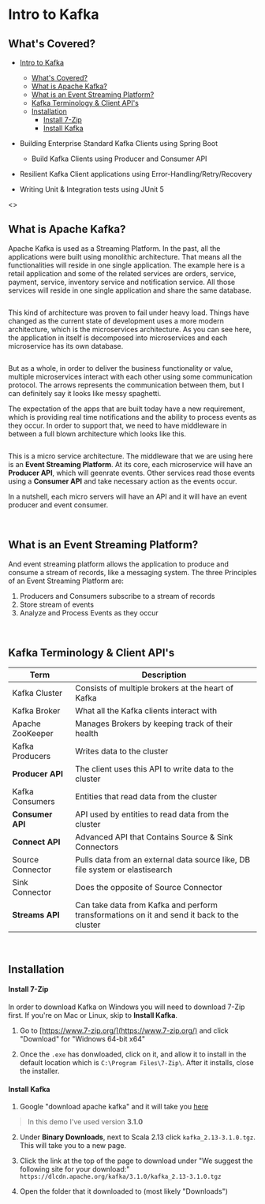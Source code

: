 # Intro to Kafka

## What's Covered?

- [Intro to Kafka](#intro-to-kafka)
  - [What's Covered?](#whats-covered)
  - [What is Apache Kafka?](#what-is-apache-kafka)
  - [What is an Event Streaming Platform?](#what-is-an-event-streaming-platform)
  - [Kafka Terminology & Client API's](#kafka-terminology--client-apis)
  - [Installation](#installation)
      - [Install 7-Zip](#install-7-zip)
      - [Install Kafka](#install-kafka)

- Building Enterprise Standard Kafka Clients using Spring Boot
  - Build Kafka Clients using Producer and Consumer API

- Resilient Kafka Client applications using Error-Handling/Retry/Recovery

- Writing Unit & Integration tests using JUnit 5

<>

## What is Apache Kafka?
Apache Kafka is used as a Streaming Platform.  In the past, all the applications were built using monolithic architecture.  That means all the functionalities will reside in one single application.
The example here is a retail application and some of the related services are orders, service, payment, service, inventory service and notification service. All those services will reside in one single application and share the same database.

<img>

This kind of architecture was proven to fail under heavy load.  Things have changed as the current state of development uses a more modern architecture, which is the microservices architecture.  As you can see here, the application in itself is decomposed into microservices and each microservice has its own database.

<img>

But as a whole, in order to deliver the business functionality or value, multiple microservices interact with each other using some communication protocol.  The arrows represents the communication between them, but I can definitely say it looks like messy spaghetti.

The expectation of the apps that are built today have a new requirement, which is providing real time notifications and the ability to process events as they occur.  In order to support that, we need to have middleware in between a full blown architecture which looks like this.

<img>

This is a micro service architecture.  The middleware that we are using here is an **Event Streaming Platform**.  At its core, each microservice will have an **Producer API**, which will geenrate events. Other services read those events using a **Consumer API** and take necessary action as the events occur. 

In a nutshell, each micro servers will have an API and it will have an event producer and event consumer.

<br>

## What is an Event Streaming Platform?
And event streaming platform allows the application to produce and consume a stream of records, like a messaging system. The three Principles of an Event Streaming Platform are:

1. Producers and Consumers subscribe to a stream of records
2. Store stream of events
3. Analyze and Process Events as they occur

<br>

## Kafka Terminology & Client API's

| Term      | Description |
| ----------- | ----------- |
| Kafka Cluster   | Consists of multiple brokers at the heart of Kafka  |
| Kafka Broker   | What all the Kafka clients interact with        |
| Apache ZooKeeper   | Manages Brokers by keeping track of their health       |
| Kafka Producers   |  Writes data to the cluster       |
| **Producer API**      | The client uses this API to write data to the cluster      |
| Kafka Consumers   | Entities that read data from the cluster        |
| **Consumer API**   | API used by entities to read data from the cluster       |
| **Connect API**   | Advanced API that Contains Source & Sink Connectors        |
| Source Connector   | Pulls data from an external data source like, DB file system or elastisearch        |
| Sink Connector   | Does the opposite of Source Connector        |
| **Streams API**   | Can take data from Kafka and perform transformations on it and send it back to the cluster        |

<br>

## Installation

#### Install 7-Zip
In order to download Kafka on Windows you will need to download 7-Zip first.  If you're on Mac or Linux, skip to **Install Kafka**.

1. Go to [https://www.7-zip.org/](https://www.7-zip.org/) and click "Download" for "Widnows 64-bit x64"

2. Once the `.exe` has donwloaded, click on it, and allow it to install in the default location which is `C:\Program Files\7-Zip\`. After it installs, close the installer.


#### Install Kafka
1. Google "download apache kafka" and it will take you [here](https://kafka.apache.org/downloads)
> In this demo I've used version **3.1.0**

2. Under **Binary Downloads**, next to Scala 2.13 click `kafka_2.13-3.1.0.tgz`.  This will take you to a new page.

3. Click the link at the top of the page to download under "We suggest the following site for your download:" `https://dlcdn.apache.org/kafka/3.1.0/kafka_2.13-3.1.0.tgz`

4. Open the folder that it downloaded to (most likely "Downloads")



